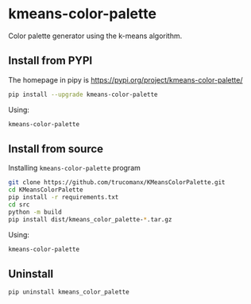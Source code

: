 # kmeans-color-palette

Color palette generator using the k-means algorithm.


## Install from PYPI

The homepage in pipy is https://pypi.org/project/kmeans-color-palette/

```bash
pip install --upgrade kmeans-color-palette
```

Using:

```bash
kmeans-color-palette
```

## Install from source
Installing `kmeans-color-palette` program

```bash
git clone https://github.com/trucomanx/KMeansColorPalette.git
cd KMeansColorPalette
pip install -r requirements.txt
cd src
python -m build
pip install dist/kmeans_color_palette-*.tar.gz
```
Using:

```bash
kmeans-color-palette
```

## Uninstall

```bash
pip uninstall kmeans_color_palette
```
